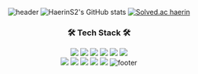 <div align="center">
 
![header](https://capsule-render.vercel.app/api?type=Waving&color=9370DB&height=200&section=header&text=Jeon%20Haerin&fontSize=90&fontColor=F0F8FF)
![HaerinS2's GitHub stats](https://github-readme-stats.vercel.app/api?username=HaerinS2&show_icons=true&theme=radical)
  [![Solved.ac haerin](http://mazassumnida.wtf/api/v2/generate_badge?boj=haerin)](https://solved.ac/haerin)
### 🛠️ Tech Stack 🛠️
<img src="https://img.shields.io/badge/Java-4169E1?style=flat&logo=Java&logoColor=fff">  <img src="https://img.shields.io/badge/C-5F9EA0?style=flat&logo=C&logoColor=fff"/> <img src="https://img.shields.io/badge/Python-483D8B?style=flat&logo=Java&logoColor=fff"/> <img src="https://img.shields.io/badge/HTML-DC143C?style=flat&logo=HTML5&logoColor=fff"/> <img src="https://img.shields.io/badge/css-008B8B?style=flat&logo=css3&logoColor=fff"/> <img src="https://img.shields.io/badge/JavaScript-FFA500?style=flat&logo=JavaScript&logoColor=fff"> <br>
  <img src="https://img.shields.io/badge/Spring-3CB371?style=flat&logo=Spring&logoColor=fff"> <img src="https://img.shields.io/badge/MySQL-483D8B?style=flat&logo=MySQL&logoColor=fff"> <img src="https://img.shields.io/badge/MariaDB-191970?style=flat&logo=MariaDB&logoColor=fff"> <img src="https://img.shields.io/badge/Photoshop-7B68EE?style=flat&logo=Adobe Photoshop&logoColor=fff"> <img src="https://img.shields.io/badge/Premiere Pro-B0C4DE?style=flat&logo=Adobe Photoshop&logoColor=fff">
![footer](https://capsule-render.vercel.app/api?section=footer&type=Waving&color=9370DB)

</div>
